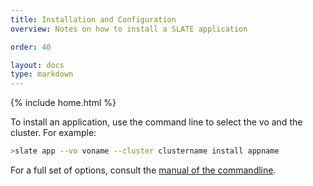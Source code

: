 ```yaml
---
title: Installation and Configuration
overview: Notes on how to install a SLATE application

order: 40

layout: docs
type: markdown
---
```

{% include home.html %}

To install an application, use the command line to select the vo and the cluster. For
example:
```bash
>slate app --vo voname --cluster clustername install appname
```

For a full set of options, consult the [manual of the commandline](https://github.com/slateci/slate-tools/blob/18.05/cli/docs/manual.md).
